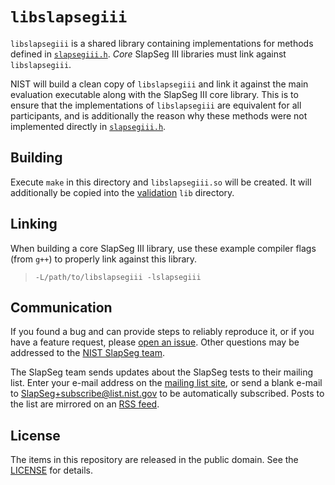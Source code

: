 `libslapsegiii`
===============

`libslapsegiii` is a shared library containing implementations for methods
defined in [`slapsegiii.h`]. *Core* SlapSeg III libraries must link against
`libslapsegiii`.

NIST will build a clean copy of `libslapsegiii` and link it against the main
evaluation executable along with the SlapSeg III core library. This is to ensure
that the implementations of `libslapsegiii` are equivalent for all participants,
and is additionally the reason why these methods were not implemented directly
in [`slapsegiii.h`].

Building
--------
Execute `make` in this directory and `libslapsegiii.so` will be created. It will
additionally be copied into the [validation] `lib` directory.

Linking
-------
When building a core SlapSeg III library, use these example compiler flags (from
`g++`) to properly link against this library.

> `-L/path/to/libslapsegiii -lslapsegiii`

Communication
-------------
If you found a bug and can provide steps to reliably reproduce it, or if you
have a feature request, please [open an issue]. Other questions may be addressed
to the [NIST SlapSeg team].

The SlapSeg team sends updates about the SlapSeg tests to their mailing list.
Enter your e-mail address on the [mailing list site], or send a blank e-mail to
SlapSeg+subscribe@list.nist.gov to be automatically subscribed. Posts to the
list are mirrored on an [RSS feed].

License
-------
The items in this repository are released in the public domain. See the
[LICENSE] for details.

[`slapsegiii.h`]: https://github.com/usnistgov/slapseg/blob/master/slapsegiii/validation/src/slapsegiii.h
[validation]: https://github.com/usnistgov/slapseg/blob/master/slapsegiii/validation
[NIST SlapSeg team]: mailto:slapseg@nist.gov
[open an issue]: https://github.com/usnistgov/slapseg/issues
[mailing list site]: https://groups.google.com/a/list.nist.gov/forum/#!forum/slapseg/join
[RSS feed]: https://groups.google.com/a/list.nist.gov/forum/feed/slapseg/msgs/rss.xml
[LICENSE]: https://github.com/usnistgov/slapseg/blob/master/LICENSE.md
